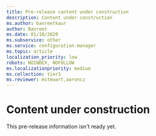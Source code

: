 ```yaml
---
title: Pre-release content under construction
description: Content under construction
ms.author: banreetkaur
author: Banreet
ms.date: 01/10/2020
ms.subservice: other
ms.service: configuration-manager
ms.topic: article
localization_priority: low
robots: NOINDEX, NOFOLLOW
ms.localizationpriority: medium
ms.collection: tier3
ms.reviewer: mstewart,aaroncz 
---
```


# Content under construction

This pre-release information isn't ready yet.
